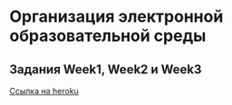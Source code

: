 # Организация электронной образовательной среды

## Задания Week1, Week2 и Week3

[Ссылка на heroku](https://akwatore-week1.herokuapp.com/)
